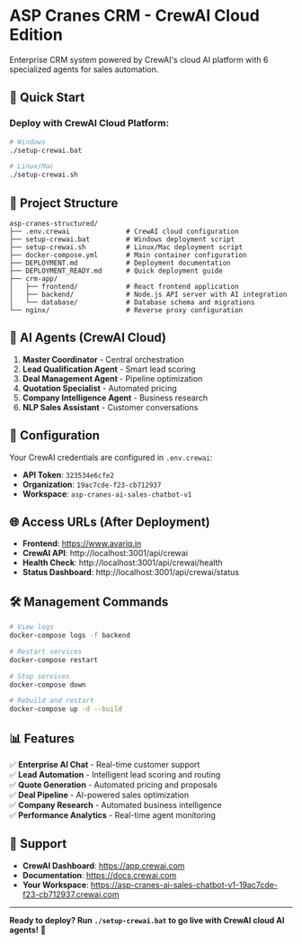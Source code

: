 # ASP Cranes CRM - CrewAI Cloud Edition

Enterprise CRM system powered by CrewAI's cloud AI platform with 6 specialized agents for sales automation.

## 🚀 Quick Start

### Deploy with CrewAI Cloud Platform:
```bash
# Windows
./setup-crewai.bat

# Linux/Mac
./setup-crewai.sh
```

## 📁 Project Structure

```
asp-cranes-structured/
├── .env.crewai              # CrewAI cloud configuration
├── setup-crewai.bat         # Windows deployment script  
├── setup-crewai.sh          # Linux/Mac deployment script
├── docker-compose.yml       # Main container configuration
├── DEPLOYMENT.md            # Deployment documentation
├── DEPLOYMENT_READY.md      # Quick deployment guide
├── crm-app/
│   ├── frontend/            # React frontend application
│   ├── backend/             # Node.js API server with AI integration
│   └── database/            # Database schema and migrations
└── nginx/                   # Reverse proxy configuration
```

## 🤖 AI Agents (CrewAI Cloud)

1. **Master Coordinator** - Central orchestration
2. **Lead Qualification Agent** - Smart lead scoring  
3. **Deal Management Agent** - Pipeline optimization
4. **Quotation Specialist** - Automated pricing
5. **Company Intelligence Agent** - Business research
6. **NLP Sales Assistant** - Customer conversations

## 🔑 Configuration

Your CrewAI credentials are configured in `.env.crewai`:
- **API Token**: `323534e6cfe2`
- **Organization**: `19ac7cde-f23-cb712937`
- **Workspace**: `asp-cranes-ai-sales-chatbot-v1`

## 🌐 Access URLs (After Deployment)

- **Frontend**: https://www.avariq.in
- **CrewAI API**: http://localhost:3001/api/crewai
- **Health Check**: http://localhost:3001/api/crewai/health
- **Status Dashboard**: http://localhost:3001/api/crewai/status

## 🛠️ Management Commands

```bash
# View logs
docker-compose logs -f backend

# Restart services  
docker-compose restart

# Stop services
docker-compose down

# Rebuild and restart
docker-compose up -d --build
```

## 📊 Features

✅ **Enterprise AI Chat** - Real-time customer support  
✅ **Lead Automation** - Intelligent lead scoring and routing  
✅ **Quote Generation** - Automated pricing and proposals  
✅ **Deal Pipeline** - AI-powered sales optimization  
✅ **Company Research** - Automated business intelligence  
✅ **Performance Analytics** - Real-time agent monitoring  

## 🔧 Support

- **CrewAI Dashboard**: https://app.crewai.com
- **Documentation**: https://docs.crewai.com
- **Your Workspace**: https://asp-cranes-ai-sales-chatbot-v1-19ac7cde-f23-cb712937.crewai.com

---

**Ready to deploy? Run `./setup-crewai.bat` to go live with CrewAI cloud AI agents!** 🚀
